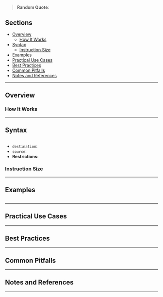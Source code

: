#

> **Random Quote**:

## Sections

+ [Overview](#overview)
    - [How It Works](#how-it-works)
+ [Syntax](#syntax)
    - [Instruction Size](#instruction-size)
+ [Examples](#examples)
+ [Practical Use Cases](#practical-use-cases)
+ [Best Practices](#best-practices)
+ [Common Pitfalls](#common-pitfalls)
+ [Notes and References](#notes-and-references)

---

## Overview



### How It Works



---

## Syntax

```asm

```

+ `destination`:
+ `source`:
+ **Restrictions**:

### Instruction Size



---

## Examples

```asm

```

---

## Practical Use Cases



---

## Best Practices



---

## Common Pitfalls



---

## Notes and References



---
